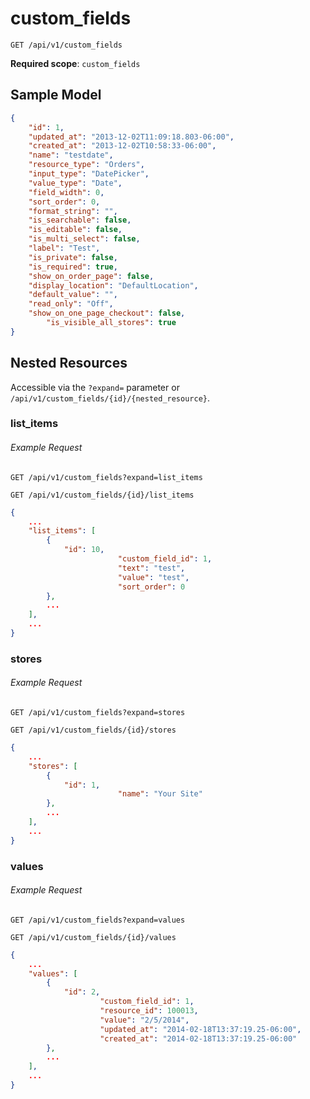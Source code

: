 custom_fields
=============

```shell
GET /api/v1/custom_fields
```

**Required scope**: `custom_fields`

Sample Model
------------

```json
{
	"id": 1,
	"updated_at": "2013-12-02T11:09:18.803-06:00",
	"created_at": "2013-12-02T10:58:33-06:00",
	"name": "testdate",
	"resource_type": "Orders",
	"input_type": "DatePicker",
	"value_type": "Date",
	"field_width": 0,
	"sort_order": 0,
	"format_string": "",
	"is_searchable": false,
	"is_editable": false,
	"is_multi_select": false,
	"label": "Test",
	"is_private": false,
	"is_required": true,
	"show_on_order_page": false,
	"display_location": "DefaultLocation",
	"default_value": "",
	"read_only": "Off",
	"show_on_one_page_checkout": false,
        "is_visible_all_stores": true
}
```

Nested Resources
----------------

Accessible via the `?expand=` parameter or `/api/v1/custom_fields/{id}/{nested_resource}`.

### list_items

###### Example Request
```shell
GET /api/v1/custom_fields?expand=list_items
```

```shell
GET /api/v1/custom_fields/{id}/list_items
```

```json
{
	...
	"list_items": [
		{
			"id": 10,
                        "custom_field_id": 1,
                        "text": "test",
                        "value": "test",
                        "sort_order": 0
		},
		...
	],
	...
}
```

### stores

###### Example Request
```shell
GET /api/v1/custom_fields?expand=stores
```

```shell
GET /api/v1/custom_fields/{id}/stores
```

```json
{
	...
	"stores": [
		{
			"id": 1,
                        "name": "Your Site"
		},
		...
	],
	...
}
```

### values

###### Example Request
```shell
GET /api/v1/custom_fields?expand=values
```

```shell
GET /api/v1/custom_fields/{id}/values
```

```json
{
	...
	"values": [
		{
			"id": 2,
	                "custom_field_id": 1,
	                "resource_id": 100013,
	                "value": "2/5/2014",
	                "updated_at": "2014-02-18T13:37:19.25-06:00",
	                "created_at": "2014-02-18T13:37:19.25-06:00"
		},
		...
	],
	...
}
```